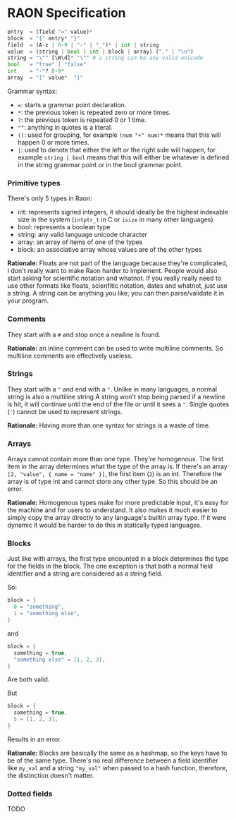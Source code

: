 # RAON Specification

```py
entry  = (field "=" value)*
block  = "{" entry* "}" 
field  = (A-z | 0-9 | "-" | "_")* | int | string
value  = (string | bool | int | block | array) ("," | "\n")
string = "\"" [\W\d]* "\"" # a string can be any valid unicode
bool   = "true" | "false"
int    = "-"? 0-9*
array  = "[" value*  "]"
```

Grammar syntax:
- `=`: starts a grammar point declaration.
- `*`: the previous token is repeated zero or more times. 
- `?`: the previous token is repeated 0 or 1 time.
- `""`: anything in quotes is a literal.
- `()`: used for grouping, for example `(num "+" num)*` means that this will happen 0 or more times.
- `|`: used to denote that either the left or the right side will happen, for example `string | bool` means that this will either be
whatever is defined in the string grammar point or in the bool grammar point.

### Primitive types
There's only 5 types in Raon:
- int: represents signed integers, it should ideally be the highest indexable size in the system (`intptr_t` in C or `isize` in many other languages)
- bool: represents a boolean type
- string: any valid language unicode character
- array: an array of items of one of the types
- block: an associative array whose values are of the other types

**Rationale:** Floats are not part of the language because they're complicated, I don't really want to make Raon harder to implement.
People would also start asking for scientific notation and whatnot. If you really really need to use other formats like floats, scienfitic
notation, dates and whatnot, just use a string. A string can be anything you like, you can then parse/validate it in your program.

### Comments
They start with a `#` and stop once a newline is found.

**Rationale:** an inline comment can be used to write multiline comments. So multiline comments are effectively useless.

### Strings
They start with a `"` and end with a `"`. Unlike in many languages, a normal string is also a multiline string 
A string won't stop being parsed if a newline is hit, it will continue until the end of the file or until it sees a `"`.
Single quotes (`'`) cannot be used to represent strings.

**Rationale:** Having more than one syntax for strings is a waste of time.

### Arrays
Arrays cannot contain more than one type. They're homogenous.
The first item in the array determines what the type of the array is.
If there's an array `[2, "value", { name = "name" }]`, the first item (`2`) is an int. Therefore the array is of type int and
cannot store any other type. So this should be an error.

**Rationale:** Homogenous types make for more predictable input, it's easy for the machine and for users to understand.
It also makes it much easier to simply copy the array directly to any language's builtin array type. If it were dynamic
it would be harder to do this in statically typed languages.

### Blocks
Just like with arrays, the first type encounted in a block determines the type for the fields in the block.
The one exception is that both a normal field identifier and a string are considered as a string field.

So:
```c
block = {
  0 = "something",
  1 = "something else",
}
```
and
```c
block = {
  something = true,  
  "something else" = [1, 2, 3],
}
```
Are both valid.

But
```c
block = {
  something = true,
  5 = [1, 2, 3],
}
```
Results in an error.

**Rationale:** Blocks are basically the same as a hashmap, so the keys have to be of the same type.
There's no real difference between a field identifier like `my_val` and a string `"my_val"` when passed to a hash function,
therefore, the distinction doesn't matter.

### Dotted fields
TODO
